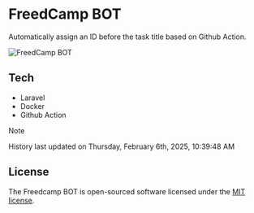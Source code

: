 # FreedCamp BOT

Automatically assign an ID before the task title based on Github Action.

![FreedCamp BOT](https://repository-images.githubusercontent.com/737932867/7d34798b-2680-471c-b089-a78a718d3d6a)

## Tech

- Laravel
- Docker
- Github Action

> [!NOTE]  
> History last updated on Thursday, February 6th, 2025, 10:39:48 AM

## License

The Freedcamp BOT is open-sourced software licensed under the [MIT license](https://opensource.org/licenses/MIT).
